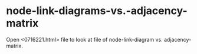 # node-link-diagrams-vs.-adjacency-matrix
Open \<0716221.html\> file to look at file of node-link-diagram vs. adjacency-matrix.
